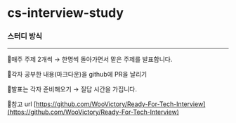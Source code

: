 # cs-interview-study   


### 스터디 방식   
***
📍매주 주제 2개씩 → 한명씩 돌아가면서 맡은 주제를 발표합니다.

📍각자 공부한 내용(마크다운)을 github에 PR을 날리기

📍발표는 각자 준비해오기 → 질답 시간을 가집니다. 

📍참고 url
[https://github.com/WooVictory/Ready-For-Tech-Interview](https://github.com/WooVictory/Ready-For-Tech-Interview)
